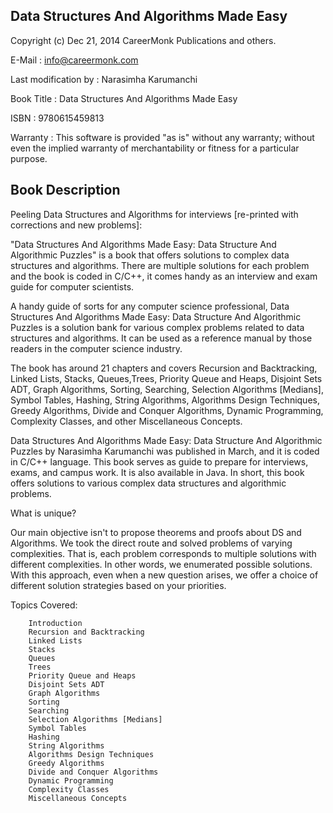 Data Structures And Algorithms Made Easy
----------------------------------------

Copyright (c) Dec 21, 2014 CareerMonk Publications and others.

E-Mail                : info@careermonk.com

Last modification by  : Narasimha Karumanchi

Book Title            : Data Structures And Algorithms Made Easy

ISBN                  : 9780615459813

Warranty              : This software is provided "as is" without any warranty; without even the implied warranty of merchantability or fitness for a particular purpose.

Book Description
----------------
Peeling Data Structures and Algorithms for interviews [re-printed with corrections and new problems]: 

"Data Structures And Algorithms Made Easy: Data Structure And Algorithmic Puzzles" is a book that offers solutions to complex data structures and algorithms. There are multiple solutions for each problem and the book is coded in C/C++, it comes handy as an interview and exam guide for computer scientists.

A handy guide of sorts for any computer science professional, Data Structures And Algorithms Made Easy: Data Structure And Algorithmic Puzzles is a solution bank for various complex problems related to data structures and algorithms. It can be used as a reference manual by those readers in the computer science industry. 

The book has around 21 chapters and covers Recursion and Backtracking, Linked Lists, Stacks, Queues,Trees, Priority Queue and Heaps, Disjoint Sets ADT, Graph Algorithms, Sorting, Searching, Selection Algorithms [Medians], Symbol Tables, Hashing, String Algorithms, Algorithms Design Techniques, Greedy Algorithms, Divide and Conquer Algorithms, Dynamic Programming, Complexity Classes, and other Miscellaneous Concepts.

Data Structures And Algorithms Made Easy: Data Structure And Algorithmic Puzzles by Narasimha Karumanchi was published in March, and it is coded in C/C++ language. This book serves as guide to prepare for interviews, exams, and campus work. It is also available in Java. In short, this book offers solutions to various complex data structures and algorithmic problems.

What is unique?
   
Our main objective isn't to propose theorems and proofs about DS and Algorithms. We took the direct route and solved problems of varying complexities. That is, each problem corresponds to multiple solutions with different complexities.  In other words, we enumerated possible solutions. With this approach, even when a new question arises, we offer a choice of different solution strategies based on your priorities.

Topics Covered:

        Introduction
        Recursion and Backtracking
        Linked Lists
        Stacks
        Queues
        Trees
        Priority Queue and Heaps
        Disjoint Sets ADT
        Graph Algorithms
        Sorting   
        Searching   
        Selection Algorithms [Medians]   
        Symbol Tables   
        Hashing   
        String Algorithms   
        Algorithms Design Techniques   
        Greedy Algorithms   
        Divide and Conquer Algorithms   
        Dynamic Programming   
        Complexity Classes   
        Miscellaneous Concepts   
